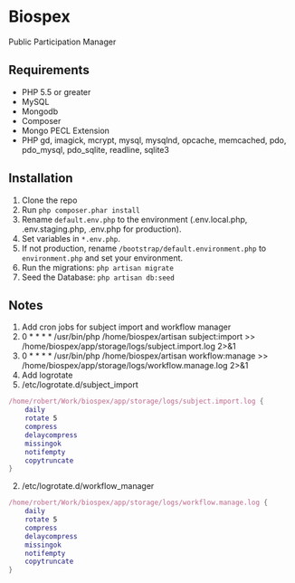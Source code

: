 Biospex
=======

Public Participation Manager

Requirements
------------

 - PHP 5.5 or greater
 - MySQL
 - Mongodb
 - Composer
 - Mongo PECL Extension
 - PHP gd, imagick, mcrypt, mysql, mysqlnd, opcache, memcached, pdo, pdo_mysql, pdo_sqlite,
 readline, sqlite3


Installation
------------

1. Clone the repo
2. Run ```php composer.phar install```
3. Rename ```default.env.php``` to the environment (.env.local.php, .env.staging.php, .env.php for production).
4. Set variables in ```*.env.php```.
5. If not production, rename ```/bootstrap/default.environment.php``` to ```environment.php``` and set your environment.
6. Run the migrations: ```php artisan migrate```
7. Seed the Database: ```php artisan db:seed```

Notes
-----
1. Add cron jobs for subject import and workflow manager
  1. 0 * * * * /usr/bin/php /home/biospex/artisan subject:import >> /home/biospex/app/storage/logs/subject.import.log 2>&1
  2. 0 * * * * /usr/bin/php /home/biospex/artisan workflow:manage >> /home/biospex/app/storage/logs/workflow.manage.log 2>&1
2. Add logrotate
  1. /etc/logrotate.d/subject_import
```Nix
/home/robert/Work/biospex/app/storage/logs/subject.import.log {
    daily
    rotate 5
    compress
    delaycompress
    missingok
    notifempty
    copytruncate
}
```
  2. /etc/logrotate.d/workflow_manager
```Nix
/home/robert/Work/biospex/app/storage/logs/workflow.manage.log {
    daily
    rotate 5
    compress
    delaycompress
    missingok
    notifempty
    copytruncate
}
```




